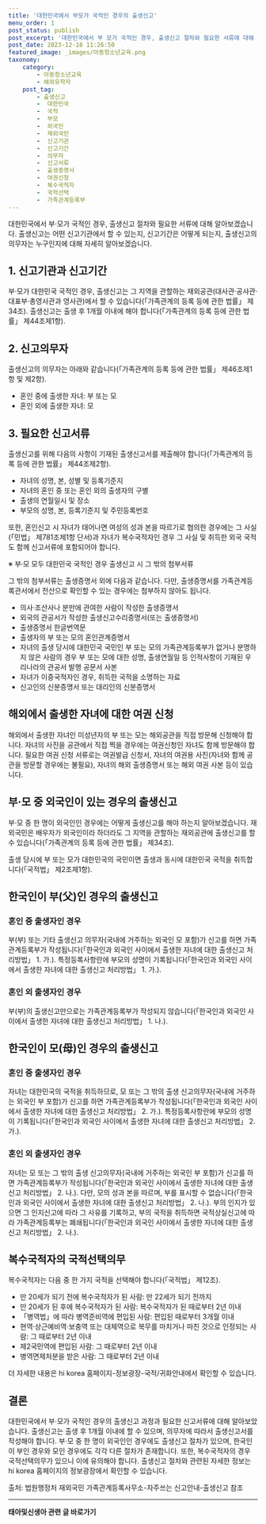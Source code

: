 ```yaml
---
title: '대한민국에서 부모가 국적인 경우의 출생신고'
menu_order: 1
post_status: publish
post_excerpt: '대한민국에서 부 모가 국적인 경우, 출생신고 절차와 필요한 서류에 대해 알아보겠습니다. 출생신고는 어떤 신고기관에서 할 수 있는지, 신고기간은 어떻게 되는지, 출생신고의 의무자는 누구인지에 대해 자세히 알아보겠습니다.'
post_date: 2023-12-18 11:26:50
featured_image: _images/아동청소년교육.png
taxonomy:
    category:
        - 아동청소년교육
        - 해외유학자
    post_tag:
        - 출생신고
        -  대한민국
        -  국적
        -  부모
        -  외국인
        -  재외국민
        -  신고기관
        -  신고기간
        -  의무자
        -  신고서류
        -  출생증명서
        -  여권신청
        -  복수국적자
        -  국적선택
        -  가족관계등록부
---
```



대한민국에서 부·모가 국적인 경우, 출생신고 절차와 필요한 서류에 대해 알아보겠습니다. 출생신고는 어떤 신고기관에서 할 수 있는지, 신고기간은 어떻게 되는지, 출생신고의 의무자는 누구인지에 대해 자세히 알아보겠습니다.

## 1. 신고기관과 신고기간

부·모가 대한민국 국적인 경우, 출생신고는 그 지역을 관할하는 재외공관(대사관·공사관·대표부·총영사관과 영사관)에서 할 수 있습니다(「가족관계의 등록 등에 관한 법률」 제34조). 출생신고는 출생 후 1개월 이내에 해야 합니다(「가족관계의 등록 등에 관한 법률」 제44조제1항).

## 2. 신고의무자

출생신고의 의무자는 아래와 같습니다(「가족관계의 등록 등에 관한 법률」 제46조제1항 및 제2항).

- 혼인 중에 출생한 자녀: 부 또는 모
- 혼인 외에 출생한 자녀: 모

## 3. 필요한 신고서류

출생신고를 위해 다음의 사항이 기재된 출생신고서를 제출해야 합니다(「가족관계의 등록 등에 관한 법률」 제44조제2항).

- 자녀의 성명, 본, 성별 및 등록기준지
- 자녀의 혼인 중 또는 혼인 외의 출생자의 구별
- 출생의 연월일시 및 장소
- 부모의 성명, 본, 등록기준지 및 주민등록번호

또한, 혼인신고 시 자녀가 태어나면 여성의 성과 본을 따르기로 협의한 경우에는 그 사실(「민법」 제781조제1항 단서)과 자녀가 복수국적자인 경우 그 사실 및 취득한 외국 국적도 함께 신고서류에 포함되어야 합니다.

※ 부·모 모두 대한민국 국적인 경우 출생신고 시 그 밖의 첨부서류

그 밖의 첨부서류는 출생증명서 외에 다음과 같습니다. 다만, 출생증명서를 가족관계등록관서에서 전산으로 확인할 수 있는 경우에는 첨부하지 않아도 됩니다.

- 의사·조산사나 분만에 관여한 사람이 작성한 출생증명서
- 외국의 관공서가 작성한 출생신고수리증명서(또는 출생증명서)
- 출생증명서 한글번역문
- 출생자의 부 또는 모의 혼인관계증명서
- 자녀의 출생 당시에 대한민국 국민인 부 또는 모의 가족관계등록부가 없거나 분명하지 않은 사람의 경우 부 또는 모에 대한 성명, 출생연월일 등 인적사항이 기재된 우리나라의 관공서 발행 공문서 사본
- 자녀가 이중국적자인 경우, 취득한 국적을 소명하는 자료
- 신고인의 신분증명서 또는 대리인의 신분증명서

## 해외에서 출생한 자녀에 대한 여권 신청

해외에서 출생한 자녀인 미성년자의 부 또는 모는 해외공관을 직접 방문해 신청해야 합니다. 자녀의 사진을 공관에서 직접 찍을 경우에는 여권신청인 자녀도 함께 방문해야 합니다. 필요한 여권 신청 서류로는 여권발급 신청서, 자녀의 여권용 사진(자녀와 함께 공관을 방문할 경우에는 불필요), 자녀의 해외 출생증명서 또는 해외 여권 사본 등이 있습니다.

## 부·모 중 외국인이 있는 경우의 출생신고

부·모 중 한 명이 외국인인 경우에는 어떻게 출생신고를 해야 하는지 알아보겠습니다. 재외국민은 배우자가 외국인이라 하더라도 그 지역을 관할하는 재외공관에 출생신고를 할 수 있습니다(「가족관계의 등록 등에 관한 법률」 제34조).

출생 당시에 부 또는 모가 대한민국의 국민이면 출생과 동시에 대한민국 국적을 취득합니다(「국적법」 제2조제1항).

## 한국인이 부(父)인 경우의 출생신고

### 혼인 중 출생자인 경우
부(부) 또는 기타 출생신고 의무자(국내에 거주하는 외국인 모 포함)가 신고를 하면 가족관계등록부가 작성됩니다(「한국인과 외국인 사이에서 출생한 자녀에 대한 출생신고 처리방법」 1. 가.). 특정등록사항란에 부모의 성명이 기록됩니다(「한국인과 외국인 사이에서 출생한 자녀에 대한 출생신고 처리방법」 1. 가.).

### 혼인 외 출생자인 경우
부(부)의 출생신고만으로는 가족관계등록부가 작성되지 않습니다(「한국인과 외국인 사이에서 출생한 자녀에 대한 출생신고 처리방법」 1. 나.).

## 한국인이 모(母)인 경우의 출생신고

### 혼인 중 출생자인 경우
자녀는 대한민국의 국적을 취득하므로, 모 또는 그 밖의 출생 신고의무자(국내에 거주하는 외국인 부 포함)가 신고를 하면 가족관계등록부가 작성됩니다(「한국인과 외국인 사이에서 출생한 자녀에 대한 출생신고 처리방법」 2. 가.). 특정등록사항란에 부모의 성명이 기록됩니다(「한국인과 외국인 사이에서 출생한 자녀에 대한 출생신고 처리방법」 2. 가.).

### 혼인 외 출생자인 경우
자녀는 모 또는 그 밖의 출생 신고의무자(국내에 거주하는 외국인 부 포함)가 신고를 하면 가족관계등록부가 작성됩니다(「한국인과 외국인 사이에서 출생한 자녀에 대한 출생신고 처리방법」 2. 나.). 다만, 모의 성과 본을 따르며, 부를 표시할 수 없습니다(「한국인과 외국인 사이에서 출생한 자녀에 대한 출생신고 처리방법」 2. 나.). 부의 인지가 있으면 그 인지신고에 따라 그 사유를 기록하고, 부의 국적을 취득하면 국적상실신고에 따라 가족관계등록부는 폐쇄됩니다(「한국인과 외국인 사이에서 출생한 자녀에 대한 출생신고 처리방법」 2. 나.).

## 복수국적자의 국적선택의무

복수국적자는 다음 중 한 가지 국적을 선택해야 합니다(「국적법」 제12조).

- 만 20세가 되기 전에 복수국적자가 된 사람: 만 22세가 되기 전까지
- 만 20세가 된 후에 복수국적자가 된 사람: 복수국적자가 된 때로부터 2년 이내
- 「병역법」에 따라 병역준비역에 편입된 사람: 편입된 때로부터 3개월 이내
- 현역·상근예비역·보충역 또는 대체역으로 복무를 마치거나 마친 것으로 인정되는 사람: 그 때로부터 2년 이내
- 제2국민역에 편입된 사람: 그 때로부터 2년 이내
- 병역면제처분을 받은 사람: 그 때로부터 2년 이내

더 자세한 내용은 hi korea 홈페이지-정보광장-국적/귀화안내에서 확인할 수 있습니다.

## 결론

대한민국에서 부·모가 국적인 경우의 출생신고 과정과 필요한 신고서류에 대해 알아보았습니다. 출생신고는 출생 후 1개월 이내에 할 수 있으며, 의무자에 따라서 출생신고서를 작성해야 합니다. 부·모 중 한 명이 외국인인 경우에도 출생신고 절차가 있으며, 한국인이 부인 경우와 모인 경우에도 각각 다른 절차가 존재합니다. 또한, 복수국적자의 경우 국적선택의무가 있으니 이에 유의해야 합니다. 출생신고 절차와 관련된 자세한 정보는 hi korea 홈페이지의 정보광장에서 확인할 수 있습니다.

출처: 법원행정처 재외국민 가족관계등록사무소-자주쓰는 신고안내-출생신고 참조
<!-- wp:separator -->
<hr class="wp-block-separator has-alpha-channel-opacity"/>
<!-- /wp:separator -->

<!-- wp:group {"backgroundColor":"base","layout":{"type":"constrained"}} -->
<div class="wp-block-group has-base-background-color has-background"><!-- wp:paragraph {"align":"center","fontSize":"medium"} -->
<p class="has-text-align-center has-large-font-size"><strong>태아및신생아 관련 글 바로가기</strong></p>
<!-- /wp:paragraph -->


<!-- wp:latest-posts
{"categories":[{"id":1496,"count":19,"description":"","link":"https://uknowlaw.com/category/%ed%83%9c%ec%95%84%eb%b0%8f%ec%8b%a0%ec%83%9d%ec%95%84/","name":"태아및신생아","slug":"태아및신생아","taxonomy":"category","parent":0,"meta":[],"_links":{"self":[{"href":"https://uknowlaw.com/wp-json/wp/v2/categories/1496"}],"collection":[{"href":"https://uknowlaw.com/wp-json/wp/v2/categories"}],"about":[{"href":"https://uknowlaw.com/wp-json/wp/v2/taxonomies/category"}],"wp:post_type":[{"href":"https://uknowlaw.com/wp-json/wp/v2/posts?categories=1496"}],"curies":[{"name":"wp","href":"https://api.w.org/{rel}","templated":true}]}}],"postsToShow":100,"excerptLength":28,"postLayout":"grid","columns":2,"featuredImageAlign":"left","featuredImageSizeSlug":"large","fontSize":"small"} /--></div>
<!-- /wp:group -->